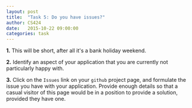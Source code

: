 ```yaml
---
layout: post
title:  "Task 5: Do you have issues?"
author: CS424
date:   2015-10-22 09:00:00
categories: task
---
```


**1.** This will be short, after all it's a bank holiday weekend.

**2.** Identify an aspect of your application that you are currently
not particularly happy with.

**3.** Click on the `Issues` link on your `github` project page,
and formulate the issue you have with your application.
Provide enough details so that a casual visitor of this page
would be in a position to provide a solution, provided they have one.
